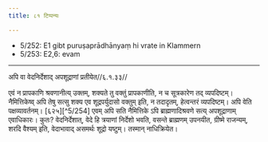 ```yaml
---
title: ८१ टिप्पन्यः

---
```

- 5/252: E1 gibt puruṣaprādhānyaṃ hi vrate in Klammern
- 5/253: E2,6: evam

____________________________________________


अपि वा वेदनिर्देशाद् अपशूद्राणां प्रतीयेत//६.१.३३//

एवं न प्रापकाणि श्रवणानीत्य् उक्तम्, शक्यते तु वक्तुं प्रापकाणीति, न च सूत्रकारेण तद् व्यपदिष्टम्। नैमित्तिकेष्व् अपि तेषु सत्सु शक्य एव शूद्रपर्युदासो वक्तुम् इति, न तदादृतम्, हेत्वन्तरं व्यपदिष्टम्। अपि वेति पक्षव्यावर्तनम्। [६२५][^5/254] एवम् अपि सति नैमित्तिके ऽपि ब्राह्मणादिश्रवणे सत्य् अपशूद्राणाम् एवाधिकारः। कुतः? वेदनिर्देशात्, वेदे हि त्रयाणां निर्देशो भवति, वसन्ते ब्राह्मणम् उपनयीत, ग्रीष्मे राजन्यम्, शरदि वैश्यम् इति, वेदाभावाद् असमर्थः शूद्रो यष्टुम्। तस्मान् नाधिक्रियेत।
